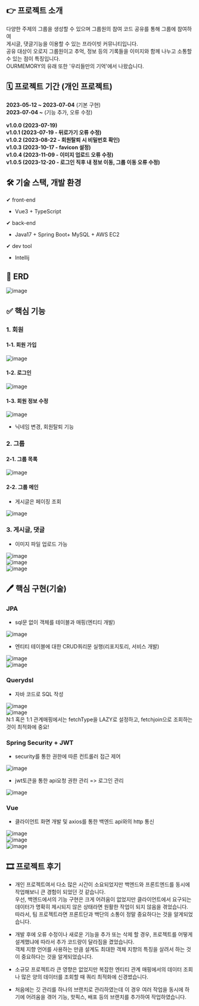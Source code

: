 
## 👉 프로젝트 소개
다양한 주제의 그룹을 생성할 수 있으며 그룹원의 참여 코드 공유를 통해 그룹에 참여하여 <br>
게시글, 댓글기능을 이용할 수 있는 프라이빗 커뮤니티입니다. <br>
공유 대상이 오로지 그룹원이고 추억, 정보 등의 기록들을 이미지와 함께 나누고 소통할 수 있는 점이 특징입니다.<br>
OURMEMORY의 유래 또한 '우리들만의 기억'에서 나왔습니다. <br>


## 🗓 프로젝트 기간 (개인 프로젝트)
<b>2023-05-12 ~ 2023-07-04</b> (기본 구현) <br>
<b>2023-07-04 ~</b> (기능 추가, 오류 수정) <br><br>
<b>v1.0.0 (2023-07-19)</b> <br>
<b>v1.0.1 (2023-07-19 - 뒤로가기 오류 수정)</b> <br>
<b>v1.0.2 (2023-08-22 - 회원탈퇴 시 비밀번호 확인)</b> <br>
<b>v1.0.3 (2023-10-17 - favicon 설정)</b> <br>
<b>v1.0.4 (2023-11-09 - 이미지 업로드 오류 수정)</b> <br>
<b>v1.0.5 (2023-12-20 - 로그인 직후 내 정보 이동, 그룹 이동 오류 수정)</b> <br>

## 🛠 기술 스택, 개발 환경
✔ front-end <br>
- Vue3 + TypeScript <br>

✔ back-end <br>
- Java17 + Spring Boot+ MySQL + AWS EC2 <br>

✔ dev tool <br>
- Intellij <br>


## 📜 ERD
![image](https://github.com/terranking1/ourmemory/assets/92567159/04801060-93f3-4870-84bf-a91e9aaa400c)

## ✅ 핵심 기능

### 1. 회원
#### 1-1. 회원 가입
![image](https://github.com/terranking1/ourmemory/assets/92567159/467dfc2c-baca-4a39-9d3e-31f4fe85d666)

#### 1-2. 로그인
![image](https://github.com/terranking1/ourmemory/assets/92567159/290f86a4-c13f-4b3e-98d1-c47e8877d2ac)

#### 1-3. 회원 정보 수정
![image](https://github.com/terranking1/ourmemory/assets/92567159/6f4b43dd-dd28-4b7b-9abb-e6d342f35b58)

- 닉네임 변경, 회원탈퇴 기능 <br>

### 2. 그룹

#### 2-1. 그룹 목록
![image](https://github.com/terranking1/ourmemory/assets/92567159/77f650ad-d0db-4d6c-a600-3618d016d3cd)

#### 2-2. 그룹 메인
- 게시글은 페이징 조회

![image](https://github.com/terranking1/ourmemory/assets/92567159/2217bae0-620b-4949-aaee-7864f44f901b)

### 3. 게시글, 댓글
- 이미지 파일 업로드 가능 <br>

![image](https://github.com/terranking1/ourmemory/assets/92567159/6dcd6691-d374-4293-a734-508cdc8e46ca) <br>
![image](https://github.com/terranking1/ourmemory/assets/92567159/56bc725f-0dcd-4884-807c-6a2c31a9ff0b) <br>
![image](https://github.com/terranking1/ourmemory/assets/92567159/683b7dc8-08a4-440d-b3b0-e2523aafcf60)

## 🖊 핵심 구현(기술)
### JPA

- sql문 없이 객체를 테이블과 매핑(엔티티 개발) <br>

![image](https://github.com/terranking1/ourmemory/assets/92567159/a0ab819f-4010-4fd5-884e-02e1b9dba4a7)

- 엔티티 테이블에 대한 CRUD쿼리문 실행(리포지토리, 서비스 개발) <br>

![image](https://github.com/terranking1/ourmemory/assets/92567159/769c8e5a-33c1-4601-878b-d642a93d3d7d) <br>
![image](https://github.com/terranking1/ourmemory/assets/92567159/aee6ee3a-3dbf-4611-8007-c9110a287084)

### Querydsl

- 자바 코드로 SQL 작성 <br>

![image](https://github.com/terranking1/ourmemory/assets/92567159/557da7d0-d85d-4c0c-b4af-dacc3672f6ea) <br>
![image](https://github.com/terranking1/ourmemory/assets/92567159/e54bba49-f049-4d8b-a743-5a37e1bf2b7a) <br>
N:1 혹은 1:1 관계매핑에서는 fetchType을 LAZY로 설정하고, fetchjoin으로 조회하는 것이 최적화에 중요!

### Spring Security + JWT

- security를 통한 권한에 따른 컨트롤러 접근 제어 <br>

![image](https://github.com/terranking1/ourmemory/assets/92567159/283d5e05-1dc9-49b8-a5b1-ba05e02e3d11)

- jwt토큰을 통한 api요청 권한 관리 => 로그인 관리 <br>

![image](https://github.com/terranking1/ourmemory/assets/92567159/d6fa0464-2f0e-4583-95d9-43970deb2d63)

### Vue

- 클라이언트 화면 개발 및 axios를 통한 백엔드 api와의 http 통신 <br>

![image](https://github.com/terranking1/ourmemory/assets/92567159/10cc27cd-369d-42bd-b75c-f17be8235335) <br>
![image](https://github.com/terranking1/ourmemory/assets/92567159/f9f7df80-435f-4eac-b99a-a8110d4eb002) <br>
![image](https://github.com/terranking1/ourmemory/assets/92567159/c8673a8b-55be-4172-b37a-02f7487b4821) <br>

## 🎞 프로젝트 후기
- 개인 프로젝트여서 다소 많은 시간이 소요되었지만 백엔드와 프론트엔드를 동시에 작업해보니 큰 경험이 되었던 것 같습니다. <br>
우선, 백엔드에서의 기능 구현은 크게 어려움이 없었지만 클라이언트에서 요구되는 데이터가 명확히 제시되지 않은 상태라면 원활한 작업이 되지 않음을 겪었습니다.
따라서, 팀 프로젝트라면 프론트단과 백단의 소통이 정말 중요하다는 것을 알게되었습니다.

- 개발 후에 오류 수정이나 새로운 기능을 추가 또는 삭제 할 경우, 프로젝트를 어떻게 설계했냐에 따라서 추가 코드량이 달라짐을 겼었습니다. <br>
객체 지향 언어를 사용하는 만큼 설계도 최대한 객체 지향의 특징을 살려서 하는 것이 중요하다는 것을 알게되었습니다.

- 소규모 프로젝트라 큰 영향은 없었지만 복잡한 엔티티 관계 매핑에서의 데이터 조회나 많은 양의 데이터를 조회할 때 쿼리 최적화에 신경썼습니다.

- 처음에는 깃 관리를 하나의 브랜치로 관리하였는데 이 경우 여러 작업을 동시에 하기에 어려움을 겪어 기능, 핫픽스, 배포 등의 브랜치를 추가하여 작업하였습니다.


















